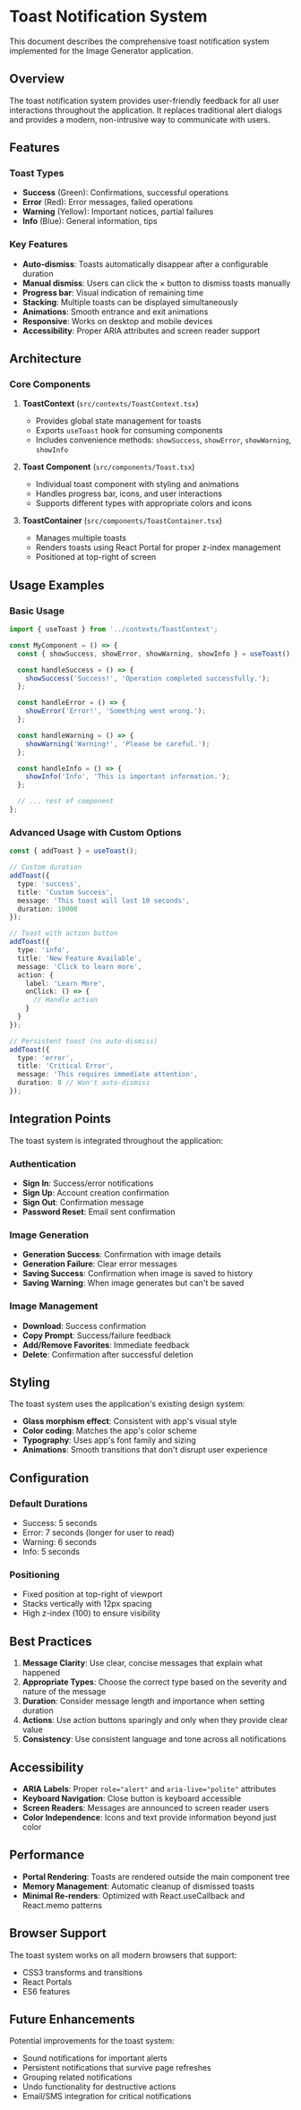 # Toast Notification System

This document describes the comprehensive toast notification system implemented for the Image Generator application.

## Overview

The toast notification system provides user-friendly feedback for all user interactions throughout the application. It replaces traditional alert dialogs and provides a modern, non-intrusive way to communicate with users.

## Features

### Toast Types
- **Success** (Green): Confirmations, successful operations
- **Error** (Red): Error messages, failed operations
- **Warning** (Yellow): Important notices, partial failures
- **Info** (Blue): General information, tips

### Key Features
- **Auto-dismiss**: Toasts automatically disappear after a configurable duration
- **Manual dismiss**: Users can click the × button to dismiss toasts manually
- **Progress bar**: Visual indication of remaining time
- **Stacking**: Multiple toasts can be displayed simultaneously
- **Animations**: Smooth entrance and exit animations
- **Responsive**: Works on desktop and mobile devices
- **Accessibility**: Proper ARIA attributes and screen reader support

## Architecture

### Core Components

1. **ToastContext** (`src/contexts/ToastContext.tsx`)
   - Provides global state management for toasts
   - Exports `useToast` hook for consuming components
   - Includes convenience methods: `showSuccess`, `showError`, `showWarning`, `showInfo`

2. **Toast Component** (`src/components/Toast.tsx`)
   - Individual toast component with styling and animations
   - Handles progress bar, icons, and user interactions
   - Supports different types with appropriate colors and icons

3. **ToastContainer** (`src/components/ToastContainer.tsx`)
   - Manages multiple toasts
   - Renders toasts using React Portal for proper z-index management
   - Positioned at top-right of screen

## Usage Examples

### Basic Usage

```typescript
import { useToast } from '../contexts/ToastContext';

const MyComponent = () => {
  const { showSuccess, showError, showWarning, showInfo } = useToast();

  const handleSuccess = () => {
    showSuccess('Success!', 'Operation completed successfully.');
  };

  const handleError = () => {
    showError('Error!', 'Something went wrong.');
  };

  const handleWarning = () => {
    showWarning('Warning!', 'Please be careful.');
  };

  const handleInfo = () => {
    showInfo('Info', 'This is important information.');
  };

  // ... rest of component
};
```

### Advanced Usage with Custom Options

```typescript
const { addToast } = useToast();

// Custom duration
addToast({
  type: 'success',
  title: 'Custom Success',
  message: 'This toast will last 10 seconds',
  duration: 10000
});

// Toast with action button
addToast({
  type: 'info',
  title: 'New Feature Available',
  message: 'Click to learn more',
  action: {
    label: 'Learn More',
    onClick: () => {
      // Handle action
    }
  }
});

// Persistent toast (no auto-dismiss)
addToast({
  type: 'error',
  title: 'Critical Error',
  message: 'This requires immediate attention',
  duration: 0 // Won't auto-dismiss
});
```

## Integration Points

The toast system is integrated throughout the application:

### Authentication
- **Sign In**: Success/error notifications
- **Sign Up**: Account creation confirmation
- **Sign Out**: Confirmation message
- **Password Reset**: Email sent confirmation

### Image Generation
- **Generation Success**: Confirmation with image details
- **Generation Failure**: Clear error messages
- **Saving Success**: Confirmation when image is saved to history
- **Saving Warning**: When image generates but can't be saved

### Image Management
- **Download**: Success confirmation
- **Copy Prompt**: Success/failure feedback
- **Add/Remove Favorites**: Immediate feedback
- **Delete**: Confirmation after successful deletion

## Styling

The toast system uses the application's existing design system:

- **Glass morphism effect**: Consistent with app's visual style
- **Color coding**: Matches the app's color scheme
- **Typography**: Uses app's font family and sizing
- **Animations**: Smooth transitions that don't disrupt user experience

## Configuration

### Default Durations
- Success: 5 seconds
- Error: 7 seconds (longer for user to read)
- Warning: 6 seconds
- Info: 5 seconds

### Positioning
- Fixed position at top-right of viewport
- Stacks vertically with 12px spacing
- High z-index (100) to ensure visibility

## Best Practices

1. **Message Clarity**: Use clear, concise messages that explain what happened
2. **Appropriate Types**: Choose the correct type based on the severity and nature of the message
3. **Duration**: Consider message length and importance when setting duration
4. **Actions**: Use action buttons sparingly and only when they provide clear value
5. **Consistency**: Use consistent language and tone across all notifications

## Accessibility

- **ARIA Labels**: Proper `role="alert"` and `aria-live="polite"` attributes
- **Keyboard Navigation**: Close button is keyboard accessible
- **Screen Readers**: Messages are announced to screen reader users
- **Color Independence**: Icons and text provide information beyond just color

## Performance

- **Portal Rendering**: Toasts are rendered outside the main component tree
- **Memory Management**: Automatic cleanup of dismissed toasts
- **Minimal Re-renders**: Optimized with React.useCallback and React.memo patterns

## Browser Support

The toast system works on all modern browsers that support:
- CSS3 transforms and transitions
- React Portals
- ES6 features

## Future Enhancements

Potential improvements for the toast system:
- Sound notifications for important alerts
- Persistent notifications that survive page refreshes
- Grouping related notifications
- Undo functionality for destructive actions
- Email/SMS integration for critical notifications